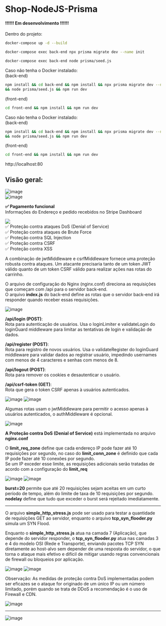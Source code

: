 # Shop-NodeJS-Prisma

#### !!!!!! Em desenvolvimento !!!!!!

Dentro do projeto:
```bash
docker-compose up -d --build
```
```bash
docker-compose exec back-end npx prisma migrate dev --name init
```
```bash
docker-compose exec back-end node prisma/seed.js
```
Caso não tenha o Docker instalado:<br>
(back-end)
```bash
npm install && cd back-end && npm install && npx prisma migrate dev --name init
&& node prisma/seed.js && npm run dev
```
(front-end)
```bash
cd front-end && npm install && npm run dev
```
Caso não tenha o Docker instalado:<br>
(back-end)
```bash
npm install && cd back-end && npm install && npx prisma migrate dev --name init
&& node prisma/seed.js && npm run dev
```
(front-end)
```bash
cd front-end && npm install && npm run dev
```

http://localhost:80

## <b>Visão geral:</b><br>
![image](https://github.com/user-attachments/assets/52835c11-ff77-412a-930d-dd57c871d1ff)<br>
![image](https://github.com/user-attachments/assets/1da79183-c2e0-4e90-9a3a-5d8f717e7f93)

<b>✅ Pagamento funcional</b><br>
Informações do Endereço e pedido recebidos no Stripe Dashboard<br>

![](https://img.shields.io/badge/SEGURANÇA:-e41a43?style=for-the-badge&Color=white) <br>
✅ Proteção contra ataques DoS (Denial of Service)<br/>
✅ Proteção contra ataques de Brute Force<br/>
✅ Proteção contra SQL Injection<br/>
✅ Proteção contra CSRF<br/>
✅ Proteção contra XSS

A combinação de jwtMiddleware e csrfMiddleware fornece uma proteção robusta contra ataques.
Um atacante precisaria tanto de um token JWT válido quanto de um token CSRF válido para realizar ações nas rotas do carrinho.

O arquivo de configuração do Nginx (nginx.conf) direciona as requisições que começam com /api para o servidor back-end.<br>
O arquivo <b>index.js</b> do back-end define as rotas que o servidor back-end irá responder quando receber essas requisições.

![image](https://github.com/user-attachments/assets/a6b96f92-9a9d-4bec-8553-3a2ec326181e)

<b>/api/login (POST)</b>: <br/>
Rota para autenticação de usuários. Usa o loginLimiter e validateLogin do loginGuard middleware para limitar as tentativas de login e validação de dados.<br>

<b>/api/register (POST)</b>: <br/>
Rota para registro de novos usuários. Usa o validateRegister do loginGuard middleware para validar dados ao registrar usuário, impedindo usernames com menos de 4 caracteres e senhas com menos de 8.

<b>/api/logout (POST)</b>: <br/>
Rota para remover os cookies e desautenticar o usuário.

<b>/api/csrf-token (GET)</b>: <br/>
Rota que gera o token CSRF apenas à usuários autenticados.

![image](https://github.com/user-attachments/assets/2ae96b16-318e-47dd-a809-a301403b1d24)
![image](https://github.com/user-attachments/assets/eca81370-79f3-4531-b287-a9bec7fe0d9c)

Algumas rotas usam o jwtMiddleware para permitir o acesso apenas à usuários autenticados, o authMiddleware é opcional.

![image](https://github.com/user-attachments/assets/a4ed773c-625b-4526-b702-34ad44c692d4)

<b>A Proteção contra DoS (Denial of Service)</b> está implementada no arquivo <b>nginx.conf</b><br>

O <b>limit_req_zone</b> define que cada endereço IP pode fazer até 10 requisições por segundo, no caso do <b>limit_conn_zone</b> é definido que cada IP pode fazer até 10 conexões por segundo.<br>
Se um IP exceder esse limite, as requisições adicionais serão tratadas de acordo com a configuração do <b>limit_req</b>

![image](https://github.com/user-attachments/assets/cb2ee999-2a8c-491f-8c2f-86dd29356462)
![image](https://github.com/user-attachments/assets/24140802-b9af-4d11-be9f-c832961e7e57)

<b>burst=20</b> permite que até 20 requisições sejam aceitas em um curto período de tempo, além do limite de taxa de 10 requisições por segundo.<br>
<b>nodelay</b> define que tudo que exceder o burst será rejeitado imediatamente.
<hr>

O arquivo <b>simple_http_stress.js</b> pode ser usado para testar a quantidade de requisições GET ao servidor, enquanto o arquivo <b>tcp_syn_flooder.py</b> simula um SYN Flood.<br>

Enquanto o <b>simple_http_stress.js</b> atua na camada 7 (Aplicação), que depende do servidor responder, o <b>tcp_syn_flooder.py</b> atua nas camadas 3 e 4 do modelo OSI (Rede e Transporte), enviando pacotes TCP SYN diretamente ao host-alvo sem depender de uma resposta do servidor, o que torna o ataque mais efetivo e difícil de mitigar usando regras convencionais de firewall ou bloqueios por aplicação.

![image](https://github.com/user-attachments/assets/48f865a7-ec9d-4b3c-8a35-f57383cc5d30)
![image](https://github.com/user-attachments/assets/ea1b8755-ef18-475a-9f67-c763a4d05e2b)


Observação: As medidas de proteção contra DoS implementadas podem ser eficazes se o ataque for originado de um único IP ou um número limitado, porém quando se trata de DDoS a recomendação é o uso de Firewall e CDN.

![image](https://github.com/user-attachments/assets/d39e6243-f9e9-4666-8eb0-5b5d2ce84a37)


<hr/>

![image](https://github.com/user-attachments/assets/7078b944-c21f-4298-a8c2-64f8bf1b1326)
